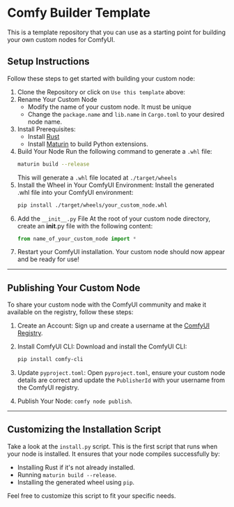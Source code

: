 # Comfy Builder Template

This is a template repository that you can use as a starting point for building your own custom nodes for ComfyUI.

## Setup Instructions

Follow these steps to get started with building your custom node:

1. Clone the Repository or click on `Use this template` above:
2. Rename Your Custom Node
   - Modify the name of your custom node. It must be unique
   - Change the `package.name` and `lib.name` in `Cargo.toml` to your desired node name.
3. Install Prerequisites:
   - Install [Rust](https://rust-lang.org/tools/install/)
   - Install [Maturin](https://www.maturin.rs/installation.html) to build Python extensions.
4. Build Your Node
   Run the following command to generate a `.whl` file:
   ```bash
   maturin build --release
   ```
   This will generate a `.whl` file located at `./target/wheels`
5. Install the Wheel in Your ComfyUI Environment:
   Install the generated .whl file into your ComfyUI environment:
   ```bash
   pip install ./target/wheels/your_custom_node.whl
   ```
6. Add the `__init__.py` File
   At the root of your custom node directory, create an __init__.py file with the following content:
   ```python
   from name_of_your_custom_node import *
   ```
7. Restart your ComfyUI installation. Your custom node should now appear and be ready for use!

---

## Publishing Your Custom Node

To share your custom node with the ComfyUI community and make it available on the registry, follow these steps:

1. Create an Account:
   Sign up and create a username at the [ComfyUI Registry](https://registry.comfy.org/).
2. Install ComfyUI CLI:
   Download and install the ComfyUI CLI:
   ```bash
   pip install comfy-cli
   ```
3. Update `pyproject.toml`:
Open `pyproject.toml`, ensure your custom node details are correct and update the `PublisherId` with your username from the ComfyUI registry.

4. Publish Your Node: `comfy node publish`.

--- 

## Customizing the Installation Script

Take a look at the `install.py` script. This is the first script that runs when your node is installed. 
It ensures that your node compiles successfully by:

- Installing Rust if it's not already installed.
- Running `maturin build --release`.
- Installing the generated wheel using `pip`.

Feel free to customize this script to fit your specific needs.